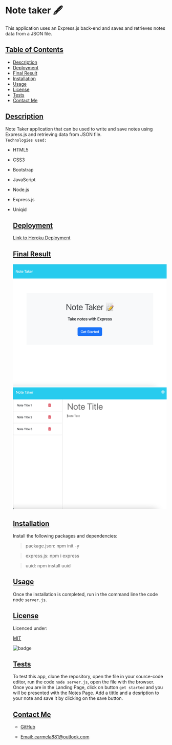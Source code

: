 # Note taker 🖋️
This application uses an Express.js back-end and saves and retrieves notes data from a JSON file.
  ## [Table of Contents](#table-of-contents)

  - [Description](#description)
  - [Deployment](#deployment)
  - [Final Result](#final-result)
  - [Installation](#installation)
  - [Usage](#usage)
  - [License](#license)
  - [Tests](#tests)
  - [Contact Me](#contact)

  ## [Description](#table-of-contents)

Note Taker application that can be used to write and save notes using Express.js and retrieving data from JSON file.  
`Technologies used:`

- HTML5  
- CSS3  
- Bootstrap  
- JavaScript  
- Node.js  
- Express.js  
- Uniqid

  ## [Deployment](#table-of-contents)
  [Link to Heroku Deployment](https://memotaker.herokuapp.com/)


  ## [Final Result](#table-of-contents)

  ![homepage](./assets/homepage.png)
  ![notes](./assets/notes.png)


  ## [Installation](#table-of-contents)

  Install the following packages and dependencies:

  > package.json: npm init -y   

  > express.js: npm i express

  > uuid: npm install uuid


  ## [Usage](#table-of-contents)

  Once the installation is completed, run in the command line the code node `server.js`.

  ## [License](#table-of-contents)

  Licenced under:
    
  [MIT](https://choosealicense.com/licenses/MIT)
    
    
  ![badge](https://img.shields.io/badge/license-MIT-green>)
  

  ## [Tests](#table-of-contents)

  To test this app, clone the repository, open the file in your source-code editor, run the code `node server.js`, open the file with the browser. Once you are in the Landing Page, click on button `get started` and you will be presented with the Notes Page. Add a tittle and a desription to your note and save it by clicking on the save button. 

  ## [Contact Me](#table-of-contents)

  - [GitHub](https://github.com/cdrcar)

  - [Email: carmela881@outlook.com](mailto:carmela881@outlook.com)



